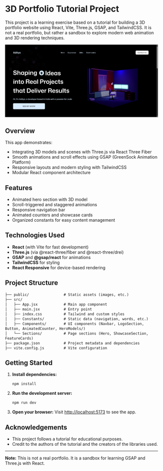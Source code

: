 # 3D Portfolio Tutorial Project

This project is a learning exercise based on a tutorial for building a 3D portfolio website using React, Vite, Three.js, GSAP, and TailwindCSS. It is not a real portfolio, but rather a sandbox to explore modern web animation and 3D rendering techniques.

![screenshot](image.png)

## Overview

This app demonstrates:

- Integrating 3D models and scenes with Three.js via React Three Fiber
- Smooth animations and scroll effects using GSAP (GreenSock Animation Platform)
- Responsive layouts and modern styling with TailwindCSS
- Modular React component architecture

## Features

- Animated hero section with 3D model
- Scroll-triggered and staggered animations
- Responsive navigation bar
- Animated counters and showcase cards
- Organized constants for easy content management

## Technologies Used

- **React** (with Vite for fast development)
- **Three.js** (via @react-three/fiber and @react-three/drei)
- **GSAP** and **@gsap/react** for animations
- **TailwindCSS** for styling
- **React Responsive** for device-based rendering

## Project Structure

```
├── public/                # Static assets (images, etc.)
├── src/
│   ├── App.jsx            # Main app component
│   ├── main.jsx           # Entry point
│   ├── index.css          # Tailwind and custom styles
│   ├── Constants/         # Static data (navigation, words, etc.)
│   ├── Components/        # UI components (Navbar, LogoSection, Button, AnimatedCounter, HeroModels/)
│   └── Sections/          # Page sections (Hero, ShowcaseSection, FeatureCards)
├── package.json           # Project metadata and dependencies
├── vite.config.js         # Vite configuration
```

## Getting Started

1. **Install dependencies:**
   ```bash
   npm install
   ```
2. **Run the development server:**
   ```bash
   npm run dev
   ```
3. **Open your browser:**
   Visit [http://localhost:5173](http://localhost:5173) to see the app.

## Acknowledgements

- This project follows a tutorial for educational purposes.
- Credit to the authors of the tutorial and the creators of the libraries used.

---

**Note:** This is not a real portfolio. It is a sandbox for learning GSAP and Three.js with React.
